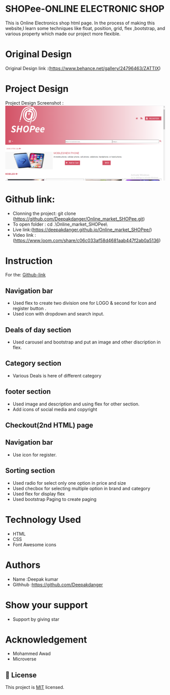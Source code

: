 # SHOPee-ONLINE ELECTRONIC SHOP
This is Online Electronics shop html page.
In the process of making this website,I learn some  techniques like float, position, grid, flex ,bootstrap, and various property which made our project more flexible.

# Original Design

Original Design link :(https://www.behance.net/gallery/24796463/ZATTIX)
  
# Project Design

Project Design Screenshot : ![Project Design](img/Screenshot.PNG)

# Github link:

- Clonning the project: git clone (https://github.com/Deepakdanger/Online_market_SHOPee.git)
- To open folder : cd .\Online_market_SHOPee\
- Live link:(https://deepakdanger.github.io/Online_market_SHOPee/)
- Video link :(https://www.loom.com/share/c06c033af58d4681aab447f2ab0a5136)

# Instruction

For the: [Github-link](https://github.com/Deepakdanger/Online_market_SHOPee/tree/market1)

## Navigation bar

- Used flex to create two division one for LOGO & second for Icon and register button .
- Used icon with dropdown and search input.

## Deals of day section

- Used carousel and bootstrap and put an image and other discription in flex. 

## Category section

- Various Deals is here of different category

## footer section

- Used image and description and using flex for other section.
- Add icons of social media and copyright

## Checkout(2nd HTML) page
## Navigation bar

- Use icon for register.

## Sorting section

- Used radio for select only one option in price and size
- Used checbox for selecting multiple option in brand and category
- Used flex for display flex
- Used bootstrap Paging to create paging 

# Technology Used

- HTML
- CSS
- Font Awesome icons

# Authors
- Name :Deepak kumar
- Githhub :https://github.com/Deepakdanger

# Show your support
- Support by giving star

# Acknowledgement
- Mohammed Awad
- Microverse

## 📝 License

This project is [MIT](https://github.com/git/git-scm.com/blob/master/MIT-LICENSE.txt) licensed.

